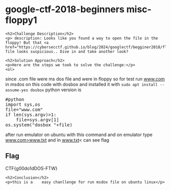 
<!DOCTYPE html>
<html>

<body>
    <h1>google-ctf-2018-beginners misc-floppy1</h1>

    <h2>Challenge Description</h2>
    <p> description: Looks like you found a way to open the file in the floppy! But that <a href="https://cybersecctf.github.io/blog/2024/googlectf/begginer2018/floppymisc2/attachments/temp_extract/www.com">www.com<</a>  file looks suspicious.. Dive in and take another look?
 
</p>
 
    <h2>Solution Approach</h2>
    <p>Here are the steps we took to solve the challenge:</p>
    <ol>
since .com file were ms dos file and were in floppy so for test run www.com in msdos on this code with dosbox and installed it with <code>sudo apt install --assume-yes dosbox</code>
python version is 
<pre>
#python
import sys,os
file="www.com"
if len(sys.argv)>1:
    file=sys.argv[1]
os.system("dosbox "+file)
</pre>
 after run emulator on ubuntu with this command and on emulator type www.com>www.txt and in <a href="https://cybersecctf.github.io/blog/2024/googlectf/begginer2018/floppymisc2/attachments/temp_extract/www.txt">www.txt<</a> can see flag
    </ol>
<br>
    <h2>Flag</h2>
    <p class="flag">CTF{g00do1dDOS-FTW}
</p>

    <h2>Conclusion</h2>
    <p>this is a    easy chanllenge for run msdox file on ubuntu linux</p>
</body>
</html>




